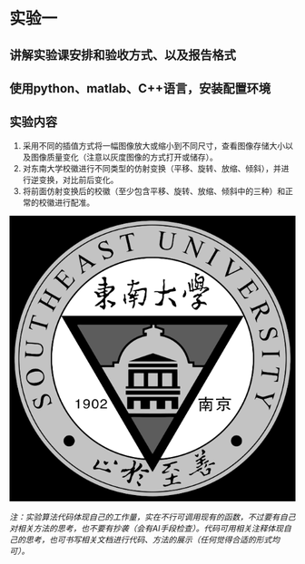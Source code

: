 # 实验一 

##  讲解实验课安排和验收方式、以及报告格式 

## 使用python、matlab、C++语言，安装配置环境 

## 实验内容
  1. 采用不同的插值方式将一幅图像放大或缩小到不同尺寸，查看图像存储大小以及图像质量变化（注意以灰度图像的方式打开或储存）。 
  2. 对东南大学校徽进行不同类型的仿射变换（平移、旋转、放缩、倾斜），并进行逆变换，对比前后变化。 
  3. 将前面仿射变换后的校徽（至少包含平移、旋转、放缩、倾斜中的三种）和正常的校徽进行配准。 

![SEU_gray](./SEU_gray.png)

*注：实验算法代码体现自己的工作量，实在不行可调用现有的函数，不过要有自己对相关方法的思考，也不要有抄袭（会有AI手段检查）。代码可用相关注释体现自己的思考，也可书写相关文档进行代码、方法的展示（任何觉得合适的形式均可）。*
